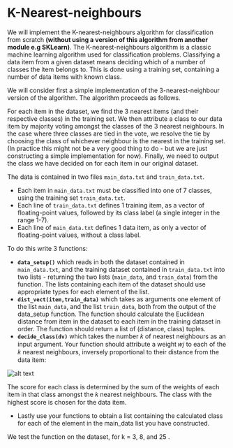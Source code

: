 # K-Nearest-neighbours

We will implement the K-nearest-neighbours algorithm for classification from scratch **(without using a version of this algorithm from another module e.g SKLearn)**. The K-nearest-neighbours algorithm is a classic machine learning algorithm used for classification problems. Classifying a data item from a given dataset means deciding which of a number of classes the item belongs to. This is done using a training set, containing a number of data items with known class.

We will consider first a simple implementation of the 3-nearest-neighbour version of the algorithm. The algorithm proceeds as follows.

For each item in the dataset, we find the 3 nearest items (and their respective classes) in the training set. We then attribute a class to our data item by majority voting amongst the classes of the 3 nearest neighbours. In the case where three classes are tied in the vote, we resolve the tie by choosing the class of whichever neighbour is the nearest in the training set. (In practice this might not be a very good thing to do - but we are just constructing a simple implementation for now). Finally, we need to output the class we have decided on for each item in our original dataset.

The data is contained in two files `main_data.txt` and `train_data.txt`.

- Each item in `main_data.txt` must be classified into one of 7 classes, using the training set `train_data.txt`.
- Each line of `train_data.txt` defines 1 training item, as a vector of floating-point values, followed by its class label (a single integer in the range 1-7).
- Each line of `main_data.txt` defines 1 data item, as only a vector of floating-point values, without a class label.

To do this write 3 functions:

- **`data_setup()`** which reads in both the dataset contained in `main_data.txt`, and the training dataset contained in `train_data.txt` into two lists - returning the two lists (`main_data`, and `train_data`) from the function. The lists containing each item of the dataset should use appropriate types for each element of the list.
- **`dist_vect(item,train_data)`** which takes as arguments one element of the list `main_data`, and the list `train_data`, both from the output of the data_setup function. The function should calculate the Euclidean distance from item in the dataset to each item in the training dataset in order. The function should return a list of (distance, class) tuples.
- **`decide_class(dv)`** which takes the number  𝑘  of nearest neighbours as an input argument. Your function should attribute a weight  𝑤𝑗  to each of the  𝑘  nearest neighbours, inversely proportional to their distance from the data item:

![alt text](https://github.com/StratisSpakouris/K-Nearest-neighbours/formula.png)
 
  The score for each class is determined by the sum of the weights of each item in that class amongst the  𝑘  nearest neighbours. The     class with the highest score is chosen for the data item.
- Lastly use your functions to obtain a list containing the calculated class for each of the element in the main_data list you have constructed.

We test the function on the dataset, for k = 3, 8, and 25 .
